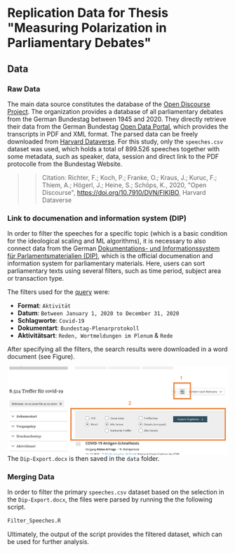 # Replication Data for Thesis "Measuring Polarization in Parliamentary Debates"

## Data 

### Raw Data
The main data source constitutes the database of the [Open Discourse Project](https://opendiscourse.de/). The organization provides a database of all parliamentary debates from the German Bundestag between 1945 and 2020. They directly retrieve their data from the German Bundestag [Open Data Portal](https://www.bundestag.de/services/opendata), which provides the transcripts in PDF and XML format. The parsed data can be freely downloaded from [Harvard Dataverse](https://dataverse.harvard.edu/dataverse/opendiscourse). For this study, only the `speeches.csv` dataset was used, which holds a total of 899.526 speeches together with some metadata, such as speaker, data, session and direct link to the PDF protocolle from the Bundestag Website. 

>> Citation: Richter, F.; Koch, P.; Franke, O.; Kraus, J.; Kuruc, F.; Thiem, A.; Högerl, J.; Heine, S.; Schöps, K., 2020, "Open Discourse", https://doi.org/10.7910/DVN/FIKIBO, Harvard Dataverse

### Link to documenation and information system (DIP)

In order to filter the speeches for a specific topic (which is a basic condition for the ideological scaling and ML algorithms), it is necessary to also connect data from the German [Dokumentations- und Informationssystem für Parlamentsmaterialien (DIP)](https://dip.bundestag.de/erweiterte-suche?term=covid-19&rows=25), which is the official documenation and information system for parliamentary materials. Here, users can sort parliamentary texts using several filters, such as time period, subject area or transaction type. 

The filters used for the [query](https://dip.bundestag.de/erweiterte-suche?fld.0.0=deskriptor&fld.0.0.term=covid-19&op.0=AND&f.typ=Aktivit%C3%A4t&f.herausgeber_dokumentart=Bundestag-Plenarprotokoll&f.aktivitaetsart_p=05Reden%2C%20Wortmeldungen%20im%20Plenum&f.aktivitaetsart_p=05Reden%2C%20Wortmeldungen%20im%20Plenum~Rede&f.datum.start=2020-01-01&f.datum.end=2020-12-31&rows=25) were:
- **Format**: `Aktivität`
- **Datum**: `Between January 1, 2020 to December 31, 2020`
- **Schlagworte**: `Covid-19` 
- **Dokumentart**: `Bundestag-Plenarprotokoll`
- **Aktivitätsart**: `Reden, Wortmeldungen im Plenum` & `Rede`


After specifying all the filters, the search results were downloaded in a word document (see Figure).

<p align="center">
<img src="https://github.com/lukasbirki/Thesis/blob/main/Figures/DIP-Export.png" alt="Exporting DIP" width="800" style="float: right;">
</p>

The `Dip-Export.docx` is then saved in the `data` folder. 

### Merging Data

In order to filter the primary `speeches.csv` dataset based on the selection in the `Dip-Export.docx`, the files were parsed by running the the following script. 

```R
Filter_Speeches.R
```
Ultimately, the output of the script provides the filtered dataset, which can be used for further analysis. 


